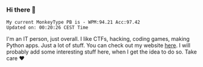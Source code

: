 ### Hi there 👋
<!-- PB START -->
```
My current MonkeyType PB is - WPM:94.21 Acc:97.42
Updated on: 00:20:26 CEST Time
```
<!-- PB END -->
I'm an IT person, just overall. I like CTFs, hacking, coding games, making Python apps. Just a lot of stuff.
You can check out my website [here](https://skill3472.github.io/).
I will probably add some interesting stuff here, when I get the idea to do so. Take care ❤️

